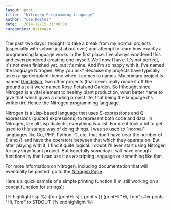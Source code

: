 ```yaml
---
layout: post
title:  "Nitrogen Programming Language"
author: "Lee Keitel"
date:   2014-12-15 21:08:00
categories: nitrogen
---
```

The past two days I thought I'd take a break from my normal projects (especially with school just about over) and attempt to learn how exactly a programming language works in the first place. I've always wondered this and even pondered creating one myself. Well now I have. It's not perfect, it's not even finished yet, but it's mine. And I'm so happy with it. I've named the language Nitrogen. Why you ask? Because my projects have typically taken a garden/plant theme when it comes to names. My primary project is named [Dandelion](https://github.com/onesimus-systems/dandelion), two other projects (that never really made it off the ground at all) were named Rose Petal and Garden. So I thought since Nitrogen is a vital element to healthy plant production, what better name to give that which gives a coding project life, that being the language it's written in. Hence the Nitrogen programming language.

Nitrogen is a Lisp-based language that uses S-expressions and Q-expressions (quoted expressions) to represent both code and data. In Nitrogen, like all Lisp dialects, everything is a list. For me it took a bit to get used to this stange way of doing things. I was so used to "normal" languages like Go, PHP, Python, C, etc. that don't have near the number of () and {} and have the operators between that which they operate on. But after playing with it, I find it quite logical. I doubt I'll ever start using Nitrogen for any significant project. But hopefully someday it will have enough functionality that I can use it as a scripting language or something like that.

For more information on Nitrogen, including documentation that will eventually be posted, go to the [Nitrogen Page](/nitrogen).

Here's a quick sample of a simple printing function (I'm still working on a concat function for strings):

{% highlight lisp %}
(fun {printHi s} {
    print s
})
(printHi "Hi, Tom")
#=> prints "Hi, Tom" to STDOUT
{% endhighlight %}
